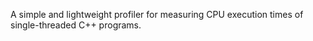 A simple and lightweight profiler for measuring CPU execution times of single-threaded C++ programs.
